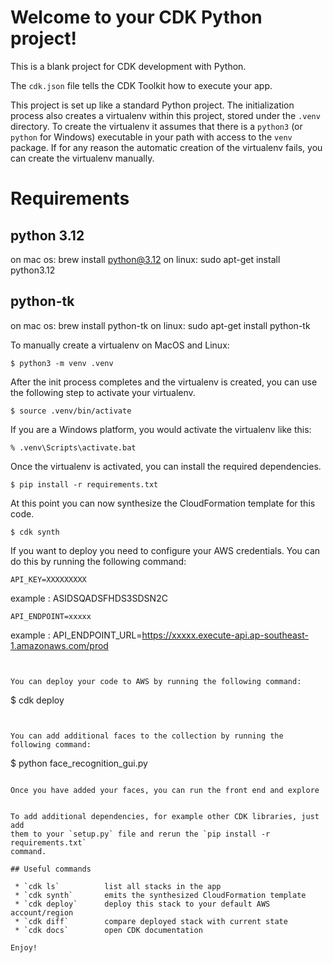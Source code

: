 
# Welcome to your CDK Python project!

This is a blank project for CDK development with Python.

The `cdk.json` file tells the CDK Toolkit how to execute your app.

This project is set up like a standard Python project.  The initialization
process also creates a virtualenv within this project, stored under the `.venv`
directory.  To create the virtualenv it assumes that there is a `python3`
(or `python` for Windows) executable in your path with access to the `venv`
package. If for any reason the automatic creation of the virtualenv fails,
you can create the virtualenv manually.

# Requirements
## python 3.12
on mac os: brew install python@3.12
on linux: sudo apt-get install python3.12

## python-tk 
on mac os: brew install python-tk
on linux: sudo apt-get install python-tk


To manually create a virtualenv on MacOS and Linux:

```
$ python3 -m venv .venv
```

After the init process completes and the virtualenv is created, you can use the following
step to activate your virtualenv.

```
$ source .venv/bin/activate
```

If you are a Windows platform, you would activate the virtualenv like this:

```
% .venv\Scripts\activate.bat
```

Once the virtualenv is activated, you can install the required dependencies.

```
$ pip install -r requirements.txt
```

At this point you can now synthesize the CloudFormation template for this code.

```
$ cdk synth
```


If you want to deploy you need to configure your AWS credentials. You can do this by running the following command:

```
API_KEY=XXXXXXXXX 
```
example : ASIDSQADSFHDS3SDSN2C

```
API_ENDPOINT=xxxxx
```    
example : API_ENDPOINT_URL=https://xxxxx.execute-api.ap-southeast-1.amazonaws.com/prod

```


You can deploy your code to AWS by running the following command:

```
$ cdk deploy
```


You can add additional faces to the collection by running the following command:

```
$ python face_recognition_gui.py
```

Once you have added your faces, you can run the front end and explore 


To add additional dependencies, for example other CDK libraries, just add
them to your `setup.py` file and rerun the `pip install -r requirements.txt`
command.

## Useful commands

 * `cdk ls`          list all stacks in the app
 * `cdk synth`       emits the synthesized CloudFormation template
 * `cdk deploy`      deploy this stack to your default AWS account/region
 * `cdk diff`        compare deployed stack with current state
 * `cdk docs`        open CDK documentation

Enjoy!
